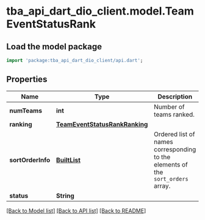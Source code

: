 # tba_api_dart_dio_client.model.TeamEventStatusRank

## Load the model package
```dart
import 'package:tba_api_dart_dio_client/api.dart';
```

## Properties
Name | Type | Description | Notes
------------ | ------------- | ------------- | -------------
**numTeams** | **int** | Number of teams ranked. | [optional] 
**ranking** | [**TeamEventStatusRankRanking**](TeamEventStatusRankRanking.md) |  | [optional] 
**sortOrderInfo** | [**BuiltList<TeamEventStatusRankSortOrderInfo>**](TeamEventStatusRankSortOrderInfo.md) | Ordered list of names corresponding to the elements of the `sort_orders` array. | [optional] 
**status** | **String** |  | [optional] 

[[Back to Model list]](../README.md#documentation-for-models) [[Back to API list]](../README.md#documentation-for-api-endpoints) [[Back to README]](../README.md)


